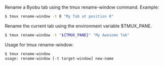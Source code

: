 Rename a Byobu tab using the tmux rename-window command. Example:

```bash
$ tmux rename-window -t 0 "My Tab at position 0"
```

Rename the current tab using the environment variable $TMUX_PANE.

```bash
$ tmux rename-window -t "${TMUX_PANE}" "My Awesome Tab"
```

Usage for tmux rename-window:

```bash
$ tmux rename-window
usage: rename-window [-t target-window] new-name
```